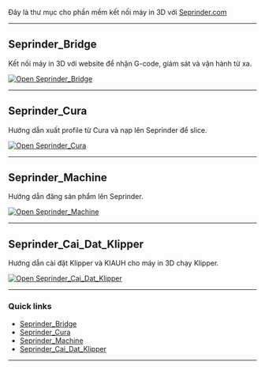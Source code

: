 Đây là thư mục cho phần mềm kết nối máy in 3D với [Seprinder.com](https://Seprinder.com)

---

## Seprinder_Bridge
Kết nối máy in 3D với website để nhận G-code, giám sát và vận hành từ xa.  

[![Open Seprinder_Bridge](https://img.shields.io/badge/Open-Seprinder_Bridge-2b6cb0?style=for-the-badge)](https://github.com/seprinder/Seprinder_Bridge)

---

## Seprinder_Cura
Hướng dẫn xuất profile từ Cura và nạp lên Seprinder để slice.  

[![Open Seprinder_Cura](https://img.shields.io/badge/Open-Seprinder_Cura-38a169?style=for-the-badge)](https://github.com/seprinder/Seprinder_Cura)

---

## Seprinder_Machine
Hướng dẫn đăng sản phẩm lên Seprinder.  

[![Open Seprinder_Machine](https://img.shields.io/badge/Open-Seprinder_Machine-d97706?style=for-the-badge)](https://github.com/seprinder/Seprinder_Machine)

---

## Seprinder_Cai_Dat_Klipper
Hướng dẫn cài đặt Klipper và KIAUH cho máy in 3D chạy Klipper.  

[![Open Seprinder_Cai_Dat_Klipper](https://img.shields.io/badge/Open-Seprinder_Cai__Dat__Klipper-4f46e5?style=for-the-badge)](https://github.com/seprinder/seprinder_cai_dat_klipper)

---

### Quick links
- [Seprinder_Bridge](https://github.com/seprinder/Seprinder_Bridge)
- [Seprinder_Cura](https://github.com/seprinder/Seprinder_Cura)
- [Seprinder_Machine](https://github.com/seprinder/Seprinder_Machine)
- [Seprinder_Cai_Dat_Klipper](https://github.com/seprinder/seprinder_cai_dat_klipper)

---
